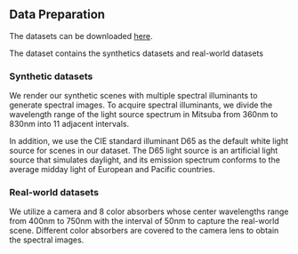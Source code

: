 ## Data Preparation

The datasets can be downloaded [here](https://drive.google.com/).

The dataset contains the synthetics datasets and real-world datasets

### Synthetic datasets

We render our synthetic scenes with multiple spectral illuminants to generate spectral images. To acquire spectral illuminants, we divide the wavelength range of the light source spectrum in Mitsuba from 360nm to 830nm into 11 adjacent intervals.

In addition, we use the CIE standard illuminant D65 as the default white light source for scenes in our dataset. The D65 light source is an artificial light source that simulates daylight, and its emission spectrum conforms to the average midday light of European and Pacific countries. 


### Real-world datasets

We utilize a camera and 8 color absorbers whose center wavelengths range from 400nm to 750nm with the interval of 50nm to capture the real-world scene. Different color absorbers are covered to the camera lens to obtain the spectral images.
